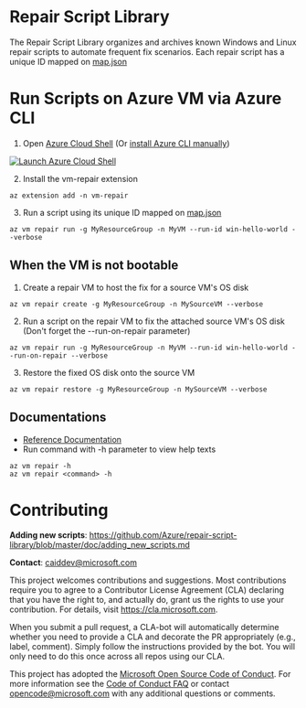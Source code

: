 # Repair Script Library

The Repair Script Library organizes and archives known Windows and Linux repair scripts to automate frequent fix scenarios.
Each repair script has a unique ID mapped on [map.json](https://github.com/Azure/repair-script-library/blob/master/map.json)

# Run Scripts on Azure VM via Azure CLI

1. Open [Azure Cloud Shell](https://docs.microsoft.com/en-us/azure/cloud-shell/overview) (Or [install Azure CLI manually](https://docs.microsoft.com/en-us/cli/azure/install-azure-cli?view=azure-cli-latest))

[![](https://shell.azure.com/images/launchcloudshell.png "Launch Azure Cloud Shell")](https://shell.azure.com)

2. Install the vm-repair extension
```
az extension add -n vm-repair
```

3. Run a script using its unique ID mapped on [map.json](https://github.com/Azure/repair-script-library/blob/master/map.json)
```
az vm repair run -g MyResourceGroup -n MyVM --run-id win-hello-world --verbose
```

## When the VM is not bootable

1. Create a repair VM to host the fix for a source VM's OS disk
```
az vm repair create -g MyResourceGroup -n MySourceVM --verbose
```

2. Run a script on the repair VM to fix the attached source VM's OS disk (Don't forget the --run-on-repair parameter)
```
az vm repair run -g MyResourceGroup -n MyVM --run-id win-hello-world --run-on-repair --verbose
```

3. Restore the fixed OS disk onto the source VM
```
az vm repair restore -g MyResourceGroup -n MySourceVM --verbose
```

## Documentations
- [Reference Documentation](https://docs.microsoft.com/en-us/cli/azure/ext/vm-repair/vm/repair?view=azure-cli-latest)
- Run command with -h parameter to view help texts
```
az vm repair -h
az vm repair <command> -h
```

# Contributing

**Adding new scripts**: https://github.com/Azure/repair-script-library/blob/master/doc/adding_new_scripts.md

**Contact**: caiddev@microsoft.com

This project welcomes contributions and suggestions.  Most contributions require you to agree to a
Contributor License Agreement (CLA) declaring that you have the right to, and actually do, grant us
the rights to use your contribution. For details, visit https://cla.microsoft.com.

When you submit a pull request, a CLA-bot will automatically determine whether you need to provide
a CLA and decorate the PR appropriately (e.g., label, comment). Simply follow the instructions
provided by the bot. You will only need to do this once across all repos using our CLA.

This project has adopted the [Microsoft Open Source Code of Conduct](https://opensource.microsoft.com/codeofconduct/).
For more information see the [Code of Conduct FAQ](https://opensource.microsoft.com/codeofconduct/faq/) or
contact [opencode@microsoft.com](mailto:opencode@microsoft.com) with any additional questions or comments.
